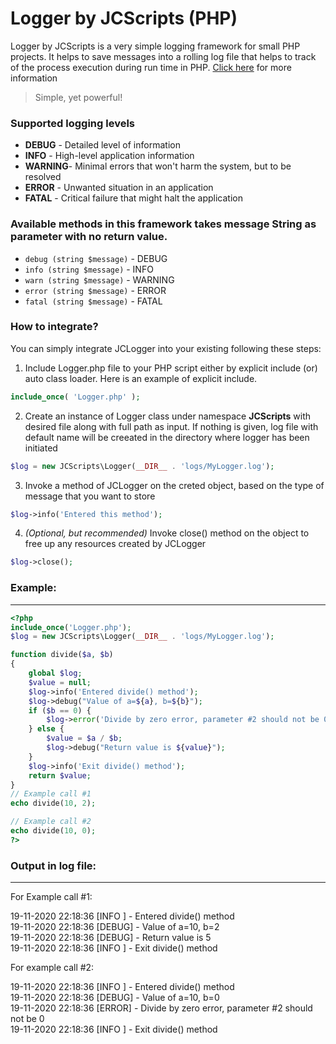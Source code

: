 # Logger by JCScripts (PHP)
Logger by JCScripts is a very simple logging framework for small PHP projects. It helps to save messages into a rolling log file that helps to track of the process execution during run time in PHP. [Click here](https://jcwebtechnologies.com) for more information

> Simple, yet powerful!

### Supported logging levels
 - **DEBUG**  - Detailed level of information
 - **INFO**   - High-level application information
 - **WARNING**- Minimal errors that won't harm the system, but to be resolved
 - **ERROR**  - Unwanted situation in an application
 - **FATAL**  - Critical failure that might halt the application

### Available methods in this framework takes message String as parameter with no return value.
 - `debug (string $message)` - DEBUG
 - `info (string $message)` - INFO
 - `warn (string $message)` - WARNING
 - `error (string $message)` - ERROR
 - `fatal (string $message)` - FATAL

### How to integrate?
You can simply integrate JCLogger into your existing following these steps:
1) Include Logger.php file to your PHP script either by explicit include (or) auto class loader. Here is an example of explicit include.
```php
include_once( 'Logger.php' );
```

2) Create an instance of Logger class under namespace **JCScripts** with desired file along with full path as input. If nothing is given, log file with default name will be creeated in the directory where logger has been initiated
```php
$log = new JCScripts\Logger(__DIR__ . 'logs/MyLogger.log');
```

3) Invoke a method of JCLogger on the creted object, based on the type of message that you want to store
```php
$log->info('Entered this method');
```

4) _(Optional, but recommended)_ Invoke close() method on the object to free up any resources created by JCLogger
```php
$log->close();
```

### Example:
---

```php
<?php
include_once('Logger.php');
$log = new JCScripts\Logger(__DIR__ . 'logs/MyLogger.log');

function divide($a, $b)
{
    global $log;
    $value = null;
    $log->info('Entered divide() method');
    $log->debug("Value of a=${a}, b=${b}");
    if ($b == 0) {
        $log->error('Divide by zero error, parameter #2 should not be 0');
    } else {
        $value = $a / $b;
        $log->debug("Return value is ${value}");
    }
    $log->info('Exit divide() method');
    return $value;
}
// Example call #1
echo divide(10, 2);

// Example call #2
echo divide(10, 0);
?>
```

### Output in log file:
-------------------
For Example call #1:  

19-11-2020 22:18:36 [INFO ] - Entered divide() method  
19-11-2020 22:18:36 [DEBUG] - Value of a=10, b=2  
19-11-2020 22:18:36 [DEBUG] - Return value is 5  
19-11-2020 22:18:36 [INFO ] - Exit divide() method  

For example call #2:

19-11-2020 22:18:36 [INFO ] - Entered divide() method  
19-11-2020 22:18:36 [DEBUG] - Value of a=10, b=0  
19-11-2020 22:18:36 [ERROR] - Divide by zero error, parameter #2 should not be 0  
19-11-2020 22:18:36 [INFO ] - Exit divide() method  
